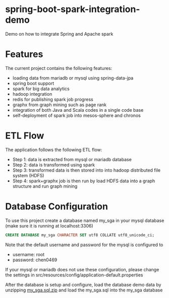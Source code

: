 # spring-boot-spark-integration-demo

Demo on how to integrate Spring and Apache spark

# Features

The current project contains the following features:

* loading data from mariadb or mysql using spring-data-jpa
* spring boot support 
* spark for big data analytics
* hadoop integration
* redis for publishing spark job progress
* graphx from graph mining such as page rank
* integration of both Java and Scala codes in a single code base
* self-deployment of spark job into mesos-sphere and chronos

# ETL Flow

The application follows the following ETL flow:

* Step 1: data is extracted from mysql or mariadb database
* Step 2: data is transformed using spark 
* Step 3: transformed data is then stored into into hadoop distributed file system (HDFS)
* Step 4: spark+graphx job is then run by load HDFS data into a graph structure and run graph mining

# Database Configuration

To use this project create a database named my_sga in your mysql database (make sure it is running at localhost:3306)

```sql
CREATE DATABASE my_sga CHARACTER SET utf8 COLLATE utf8_unicode_ci;
```

Note that the default username and password for the mysql is configured to 

* username: root
* password: chen0469

If your mysql or mariadb does not use these configuration, please change the settings in src/resources/config/application-default.properties

After the database is setup and configure, load the database demo data by unzipping [my_sga.sql.zip](my_sga.sql.zip)
and load the my_sga.sql into the my_sga database
